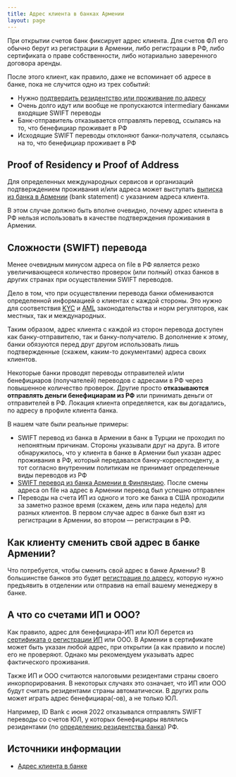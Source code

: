 ```yaml
---
title: Адрес клиента в банках Армении
layout: page
---
```


При открытии счетов банк фиксирует адрес клиента. Для счетов ФЛ его обычно берут из регистрации в Армении, либо регистрации в РФ, либо сертификата о праве собственности, либо нотариально заверенного договора аренды.

После этого клиент, как правило, даже не вспоминает об адресе в банке, пока не случится одно из трех событий:

- Нужно [подтвердить резидентство или проживание по адресу](../documents/proof-of-residence.md)
- Очень долго идут или вообще не пропускаются intermediary банками входящие SWIFT переводы
- Банк-отправитель отказывается отправлять перевод, ссылаясь на то, что бенефициар проживает в РФ
- Исходящие SWIFT переводы отклоняют банки-получателя, ссылаясь на то, что бенефициар проживает в РФ

## Proof of Residency и Proof of Address

Для определенных международных сервисов и организаций подтверждением проживания и/или адреса может выступать [выписка из банка в Армении](../banks/statement.md) (bank statement) с указанием адреса клиента.

В этом случае должно быть вполне очевидно, почему адрес клиента в РФ нельзя использовать в качестве подтверждения проживания в Армении.

## Сложности (SWIFT) перевода

Менее очевидным минусом адреса on file в РФ является резко увеличивающееся количество проверок (или полный) отказ банков в других странах при осуществлении SWIFT переводов.

Дело в том, что при осуществлении перевода банки обмениваются определенной информацией о клиентах с каждой стороны. Это нужно для соответствия [KYC](https://www.swift.com/your-needs/financial-crime-cyber-security/know-your-customer-kyc/kyc-process) и [AML](https://www.swift.com/your-needs/financial-crime-cyber-security/anti-money-laundering-aml) законодательства и норм регуляторов, как местных, так и международных.

Таким образом, адрес клиента с каждой из сторон перевода доступен как банку-отправителю, так и банку-получателю. В дополнение к этому, банки обязуются перед друг другом использовать лишь подтвержденные (скажем, каким-то документами) адреса своих клиентов.

Некоторые банки проводят переводы отправителей и/или бенефициаров (получателей) переводов с адресами в РФ через повышенное количество проверок. Другие просто **отказываются отправлять деньги бенефициарам из РФ** или принимать деньги от отправителей в РФ. Локация клиента определяется, как вы догадались, по адресу в профиле клиента банка.

В нашем чате были реальные примеры:

- SWIFT перевод из банка в Армении в банк в Турции не проходил по непонятным причинам. Стороны указывали друг на друга. В итоге обнаружилось, что у клиента в банке в Армении был указан адрес проживания в РФ, который передавался банку-корреспонденту, а тот согласно внутренним политикам не принимает определенные виды переводов из РФ
- [SWIFT перевод из банка Армении в Финляндию](https://t.me/am_banking_and_residency/147). После смены адреса on file на адрес в Армении перевод был успешно отправлен
- Переводы на счета ИП из одного и того же банка в США проходили за заметно разное время (скажем, день или пара недель) для разных клиентов. В первом случае адрес в банке был взят из регистрации в Армении, во втором — регистрации в РФ.

## Как клиенту сменить свой адрес в банке Армении?

Что потребуется, чтобы сменить свой адрес в банке Армении? В большинстве банков это будет [регистрация по адресу](../documents/registration.md),
которую нужно предъявить в отделении или отправив на email вашему менеджеру в банке.

## А что со счетами ИП и ООО?

Как правило, адрес для бенефициара-ИП или ЮЛ берется из [сертификата о регистрации ИП](../business/ip-new.md) или ООО. В Армении в сертификате может быть указан любой адрес, при открытии (а как правило и после) его не проверяют. Однако мы рекомендуем указывать адрес фактического проживания.

Также ИП и ООО считаются налоговыми резидентами страны своего инкорпорирования. В некоторых случаях это означает, что ИП или ООО будут считать резидентами страны автоматически. В других роль может играть адрес бенефициара(-ов), а не только ЮЛ.

Например, ID Bank с июня 2022 отказывался отправлять SWIFT переводы со счетов ЮЛ, у которых бенефициары являлись резидентами (по [определению резидентства банка](../banks/resident-tariffs.md)) РФ.

## Источники информации

- [Адрес клиента в банке](https://www.notion.so/914dc5980f964cebaccd9a7c3240ec68)
